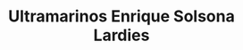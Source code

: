 ---
title: "Ultramarinos Enrique Solsona Lardies"
url: /el-temple/ultramarinos-enrique-solsona-lardies/
shop: Supermarkt
---